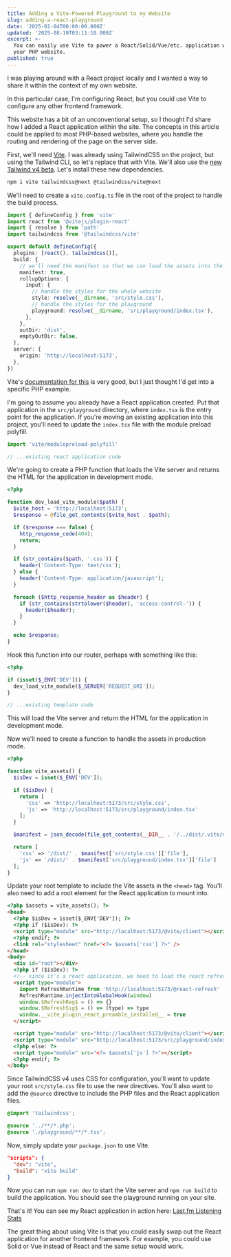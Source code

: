 ```yaml
---
title: Adding a Vite-Powered Playground to my Website
slug: adding-a-react-playground
date: '2025-01-04T00:00:00.000Z'
updated: '2025-08-19T03:11:10.000Z'
excerpt: >-
  You can easily use Vite to power a React/Solid/Vue/etc. application within
  your PHP website.
published: true
---
```

I was playing around with a React project locally and I wanted a way to share it within the context of my own website.

In this particular case, I'm configuring React, but you could use Vite to configure any other frontend framework.

This website has a bit of an unconventional setup, so I thought I'd share how I added a React application within the site. The concepts in this article could be applied to most PHP-based websites, where you handle the routing and rendering of the page on the server side.

First, we'll need [Vite](https://vite.dev/). I was already using TailwindCSS on the project, but using the Tailwind CLI, so let's replace that with Vite. We'll also use the [new Tailwind v4 beta](https://tailwindcss.com/docs/v4-beta). Let's install these new dependencies.

```bash
npm i vite tailwindcss@next @tailwindcss/vite@next
```

We'll need to create a `vite.config.ts` file in the root of the project to handle the build process.

```ts
import { defineConfig } from 'vite'
import react from '@vitejs/plugin-react'
import { resolve } from 'path'
import tailwindcss from '@tailwindcss/vite'

export default defineConfig({
  plugins: [react(), tailwindcss()],
  build: {
    // we'll need the manifest so that we can load the assets into the PHP template
    manifest: true,
    rollupOptions: {
      input: {
        // handle the styles for the whole website
        style: resolve(__dirname, 'src/style.css'),
        // handle the styles for the playground
        playground: resolve(__dirname, 'src/playground/index.tsx'),
      },
    },
    outDir: 'dist',
    emptyOutDir: false,
  },
  server: {
    origin: 'http://localhost:5173',
  },
})
```

Vite's [documentation for this](https://vite.dev/guide/backend-integration.html) is very good, but I just thought I'd get into a specific PHP example.

I'm going to assume you already have a React application created. Put that application in the `src/playground` directory, where `index.tsx` is the entry point for the application. If you're moving an existing application into this project, you'll need to update the `index.tsx` file with the module preload polyfill.

```ts
import 'vite/modulepreload-polyfill'

// ...existing react application code
```

We're going to create a PHP function that loads the Vite server and returns the HTML for the application in development mode.

```php
<?php

function dev_load_vite_module($path) {
  $vite_host = 'http://localhost:5173';
  $response = @file_get_contents($vite_host . $path);

  if ($response === false) {
    http_response_code(404);
    return;
  }

  if (str_contains($path, '.css')) {
    header('Content-Type: text/css');
  } else {
    header('Content-Type: application/javascript');
  }

  foreach ($http_response_header as $header) {
    if (str_contains(strtolower($header), 'access-control-')) {
      header($header);
    }
  }

  echo $response;
}
```

Hook this function into our router, perhaps with something like this:

```php
<?php

if (isset($_ENV['DEV'])) {
  dev_load_vite_module($_SERVER['REQUEST_URI']);
}

// ...existing template code
```

This will load the Vite server and return the HTML for the application in development mode.

Now we'll need to create a function to handle the assets in production mode.

```php
<?php

function vite_assets() {
  $isDev = isset($_ENV['DEV']);

  if ($isDev) {
    return [
      'css' => 'http://localhost:5173/src/style.css',
      'js' => 'http://localhost:5173/src/playground/index.tsx'
    ];
  }

  $manifest = json_decode(file_get_contents(__DIR__ . '/../dist/.vite/manifest.json'), true);

  return [
    'css' => '/dist/' . $manifest['src/style.css']['file'],
    'js' => '/dist/' . $manifest['src/playground/index.tsx']['file']
  ];
}
```

Update your root template to include the Vite assets in the `<head>` tag. You'll also need to add a root element for the React application to mount into.

```html
<?php $assets = vite_assets(); ?>
<head>
  <?php $isDev = isset($_ENV['DEV']); ?>
  <?php if ($isDev): ?>
  <script type="module" src="http://localhost:5173/@vite/client"></script>
  <?php endif; ?>
  <link rel="stylesheet" href="<?= $assets['css'] ?>" />
</head>
<body>
  <div id="root"></div>
  <?php if ($isDev): ?>
  <!-- since it's a react application, we need to load the react refresh runtime for development. -->
  <script type="module">
    import RefreshRuntime from 'http://localhost:5173/@react-refresh'
    RefreshRuntime.injectIntoGlobalHook(window)
    window.$RefreshReg$ = () => {}
    window.$RefreshSig$ = () => (type) => type
    window.__vite_plugin_react_preamble_installed__ = true
  </script>

  <script type="module" src="http://localhost:5173/@vite/client"></script>
  <script type="module" src="http://localhost:5173/src/playground/index.tsx"></script>
  <?php else: ?>
  <script type="module" src="<?= $assets['js'] ?>"></script>
  <?php endif; ?>
</body>
```

Since TailwindCSS v4 uses CSS for configuration, you'll want to update your root `src/style.css` file to use the new directives. You'll also want to add the `@source` directive to include the PHP files and the React application files.

```css
@import 'tailwindcss';

@source '../**/*.php';
@source './playground/**/*.tsx';
```

Now, simply update your `package.json` to use Vite.

```json
"scripts": {
  "dev": "vite",
  "build": "vite build"
}
```

Now you can run `npm run dev` to start the Vite server and `npm run build` to build the application. You should see the playground running on your site.

That's it! You can see my React application in action here: [Last.fm Listening Stats](/playground/lastfm)

The great thing about using Vite is that you could easily swap out the React application for another frontend framework. For example, you could use Solid or Vue instead of React and the same setup would work.
